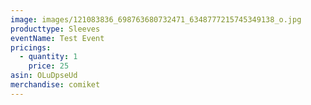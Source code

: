```yaml
---
image: images/121083836_698763680732471_6348777215745349138_o.jpg
producttype: Sleeves
eventName: Test Event
pricings:
  - quantity: 1
    price: 25
asin: OLuDpseUd
merchandise: comiket
---
```

